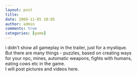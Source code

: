 ```yaml
---
layout: post
title:
date: 2009-11-05 10:05
author: admin
comments: true
categories: [game]
---
```

i didn't show all gameplay in the trailer, just for a mystique.<br />But there are many things - puzzles, based on creating ways<br />for your npc, mines, automatic weapons, fights with humans, <br />eating cows etc in the game. <br />I will post pictures and videos here.
